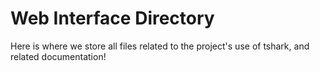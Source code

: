 # Web Interface Directory

Here is where we store all files related to the project's use of tshark, and related documentation!